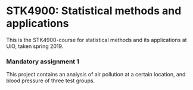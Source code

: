 # STK4900: Statistical methods and applications
This is the STK4900-course for statistical methods and its applications at UiO, taken spring 2019.


### Mandatory assignment 1
This project contains an analysis of air pollution at a certain location, and blood pressure of three test groups.
